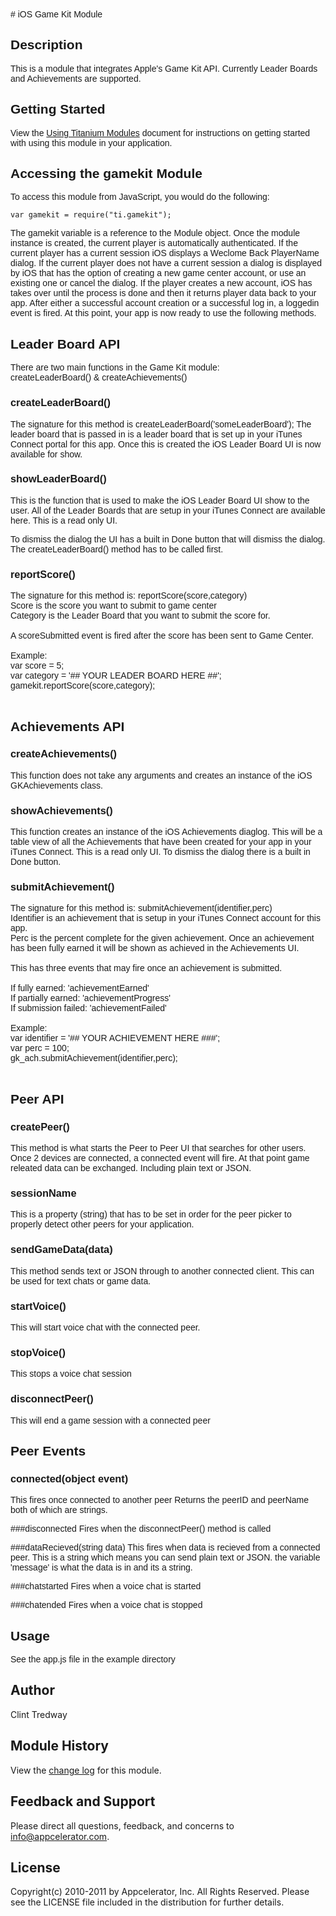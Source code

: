 <font face="verdana,helvetica">
# iOS Game Kit Module

## Description

This is a module that integrates Apple's Game Kit API. Currently Leader Boards and Achievements are supported.

## Getting Started

View the [Using Titanium Modules](https://wiki.appcelerator.org/display/tis/Using+Titanium+Modules) document for instructions on getting
started with using this module in your application.

## Accessing the gamekit Module

To access this module from JavaScript, you would do the following:

	var gamekit = require("ti.gamekit");

The gamekit variable is a reference to the Module object.
Once the module instance is created, the current player is automatically authenticated. If the current player has a current session iOS displays a Weclome Back PlayerName dialog. 
If the current player does not have a current session a dialog is displayed by iOS that has the option of creating a new game center account, or use an existing one or cancel the dialog. 
If the player creates a new account, iOS has takes over until the process is done and then it returns player data back to your app. After either a successful account creation or a 
successful log in, a loggedin event is fired. At this point, your app is now ready to use the following methods.

## Leader Board API

There are two main functions in the Game Kit module:<br/>
createLeaderBoard() & createAchievements()

### createLeaderBoard()

The signature for this method is createLeaderBoard('someLeaderBoard');
The leader board that is passed in is a leader board that is set up in your iTunes Connect portal for this app.
Once this is created the iOS Leader Board UI is now available for show. 

### showLeaderBoard()

This is the function that is used to make the iOS Leader Board UI show to the user.
All of the Leader Boards that are setup in your iTunes Connect are available here. This is a read only UI.

To dismiss the dialog the UI has a built in Done button that will dismiss the dialog. 
The createLeaderBoard() method has to be called first.

### reportScore()
The signature for this method is: reportScore(score,category)<br/>
Score is the score you want to submit to game center<br/>
Category is the Leader Board that you want to submit the score for.<br/>
<br/>
A scoreSubmitted event is fired after the score has been sent to Game Center.<br/>
<br/>
Example:<br/>
	var score = 5;<br/>
	var category = '## YOUR LEADER BOARD HERE ##';<br/>
	gamekit.reportScore(score,category);<br/>
<br/>
## Achievements API

### createAchievements()
This function does not take any arguments and creates an instance of the iOS GKAchievements class.

### showAchievements()
This function creates an instance of the iOS Achievements diaglog. This will be a table view of all the Achievements that have been created for your app in your iTunes Connect. This is a read only UI. 
To dismiss the dialog there is a built in Done button. 

### submitAchievement()
The signature for this method is: submitAchievement(identifier,perc)<br/>
Identifier is an achievement that is setup in your iTunes Connect account for this app.<br/>
Perc is the percent complete for the given achievement. Once an achievement has been fully earned it will be shown as achieved in the Achievements UI.<br/>
<br/>
This has three events that may fire once an achievement is submitted.<br/>
<br/>
If fully earned: 'achievementEarned' <br/>
If partially earned: 'achievementProgress'<br/>
If submission failed: 'achievementFailed'<br/>
<br/>
Example:<br/>
	var identifier = '## YOUR ACHIEVEMENT HERE ###';	<br/>
	var perc = 100;<br/>
	gk_ach.submitAchievement(identifier,perc);<br/>
<br/>

## Peer API

### createPeer()
This method is what starts the Peer to Peer UI that searches for other users. Once 2 devices are connected, a connected event will fire. At that point game releated data can be
exchanged. Including plain text or JSON.

### sessionName
This is a property (string) that has to be set in order for the peer picker to properly detect other peers for your application.

### sendGameData(data)
This method sends text or JSON through to another connected client. This can be used for text chats or game data.

### startVoice()
This will start voice chat with the connected peer.

### stopVoice()
This stops a voice chat session

### disconnectPeer()
This will end a game session with a connected peer

## Peer Events
### connected(object event)
This fires once connected to another peer
Returns the peerID and peerName both of which are strings.

###disconnected
Fires when the disconnectPeer() method is called

###dataRecieved(string data)
This fires when data is recieved from a connected peer. This is a string which means you can send plain text or JSON.
the variable 'message' is what the data is in and its a string.

###chatstarted
Fires when a voice chat is started

###chatended
Fires when a voice chat is stopped

## Usage

See the app.js file in the example directory

</font>

## Author

Clint Tredway

## Module History

View the [change log](changelog.html) for this module.

## Feedback and Support

Please direct all questions, feedback, and concerns to [info@appcelerator.com](mailto:info@appcelerator.com?subject=iOS%20Gamekit%20Module).

## License

Copyright(c) 2010-2011 by Appcelerator, Inc. All Rights Reserved. Please see the LICENSE file included in the distribution for further details.

